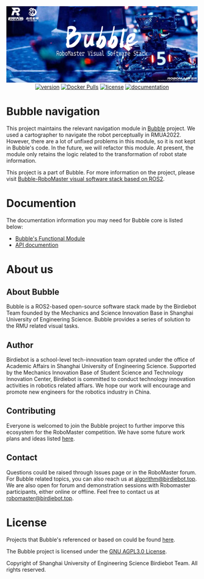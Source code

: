 <div align="center">
<img src="https://github.com/Birdiebot/bubble/raw/main/.github/cover.png"/>
<div>
    <a href=""><img src="https://img.shields.io/badge/Bubble-v1.0%20Developer%20Preview-blue" alt="version" /></a>
    <a href="https://hub.docker.com/repository/docker/birdiebot/bubble-aarch64v8"><img src="https://img.shields.io/docker/pulls/birdiebot/bubble-aarch64v8?logo=docker" alt="Docker Pulls"></a>
    <a href="https://www.gnu.org/licenses/agpl-3.0.en.html"><img src="https://img.shields.io/badge/license-GNU AGPL3.0-green" alt="license" /></a>
    <a href="https://birdiebot.github.io/bubble_documentation/"><img src="https://img.shields.io/badge/Documentation-completely-success" alt="documentation" /></a>
</div>
</div>

# Bubble navigation
This project maintains the relevant navigation module in [Bubble](https://github.com/Birdiebot/bubble) project. We used a cartographer to navigate the robot perceptually in RMUA2022. However, there are a lot of unfixed problems in this module, so it is not kept in Bubble's code. In the future, we will refactor this module. At present, the module only retains the logic related to the transformation of robot state information.

This project is a part of Bubble. For more information on the project, please visit [Bubble-RoboMaster visual software stack based on ROS2](https://github.com/Birdiebot/bubble).

# Documention
The documentation information you may need for Bubble core is listed below:
* [Bubble's Functional Module](https://birdiebot.github.io/bubble_documentation/design/bubble%E6%A8%A1%E5%9D%97.html)
* [API documention](https://birdiebot.github.io/bubble_documentation/API-documentation.html)

# About us
## About Bubble
Bubble is a ROS2-based open-source software stack made by the Birdiebot Team founded by the Mechanics and Science Innovation Base in Shanghai University of Engineering Science. Bubble provides a series of solution to the RMU related visual tasks.
## Author
Birdiebot is a school-level tech-innovation team oprated under the office of Academic Affairs in Shanghai University of Engineering Science. Supported by the Mechanics Innovation Base of Student Science and Technology Innovation Center, Birdiebot is committed to conduct technology innovation activities in robotics related affiars. We hope our work will encourage and promote new engineers for the robotics industry in China.

## Contributing
Everyone is welcomed to join the Bubble project to further imporve this ecosystem for the RoboMaster competition. We have some future work plans and ideas listed [here](https://birdiebot.github.io/bubble_documentation/resources/%E7%9B%B8%E5%85%B3%E9%A1%B9%E7%9B%AE.html).

## Contact
Questions could be raised through Issues page or in the RoboMaster forum. For Bubble related topics, you can also reach us at algorithm@birdiebot.top.
We are also open for forum and demonstration sessions with Robomaster participants, either online or offline. Feel free to contact us at robomaster@birdiebot.top.

# License
Projects that Bubble's referenced or based on could be found [here](https://birdiebot.github.io/bubble_documentation/resources/%E7%9B%B8%E5%85%B3%E9%A1%B9%E7%9B%AE.html).

The Bubble project is licensed under the [GNU AGPL3.0 License](https://www.gnu.org/licenses/agpl-3.0.en.html).

Copyright of Shanghai University of Engineering Science Birdiebot Team. All rights reserved.